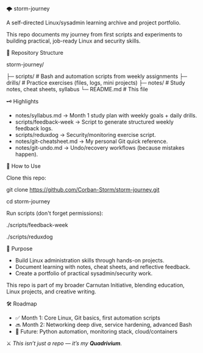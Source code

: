 🌩️ storm-journey

A self-directed Linux/sysadmin learning archive and project portfolio.

This repo documents my journey from first scripts and experiments to building practical, job-ready Linux and security skills.


📂 Repository Structure

storm-journey/

├─ scripts/   # Bash and automation scripts from weekly assignments
├─ drills/    # Practice exercises (files, logs, mini projects)
├─ notes/     # Study notes, cheat sheets, syllabus
└─ README.md  # This file


🗝️ Highlights
* notes/syllabus.md → Month 1 study plan with weekly goals + daily drills.
* scripts/feedback-week → Script to generate structured weekly feedback logs.
* scripts/reduxdog → Security/monitoring exercise script.
* notes/git-cheatsheet.md → My personal Git quick reference.
* notes/git-undo.md → Undo/recovery workflows (because mistakes happen).


🚀 How to Use

Clone this repo:


git clone https://github.com/Corban-Storm/storm-journey.git

cd storm-journey


Run scripts (don't forget permissions):

./scripts/feedback-week

./scripts/reduxdog


🎯 Purpose
* Build Linux administration skills through hands-on projects.
* Document learning with notes, cheat sheets, and reflective feedback.
* Create a portfolio of practical sysadmin/security work.

This repo is part of my broader Carnutan Initiative, blending education, Linux projects, and creative writing.


🛠️ Roadmap
* ✅ Month 1: Core Linux, Git basics, first automation scripts
* 🔜 Month 2: Networking deep dive, service hardening, advanced Bash
* 🔮 Future: Python automation, monitoring stack, cloud/containers




⚔️ *This isn’t just a repo — it’s my **Quadrivium**.*

